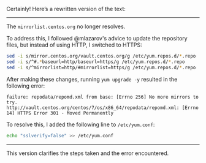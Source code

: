 Certainly! Here’s a rewritten version of the text:

---

The `mirrorlist.centos.org` no longer resolves. 

To address this, I followed @mlazarov's advice to update the repository files, but instead of using HTTP, I switched to HTTPS:

```bash
sed -i s/mirror.centos.org/vault.centos.org/g /etc/yum.repos.d/*.repo
sed -i s/^#.*baseurl=http/baseurl=https/g /etc/yum.repos.d/*.repo
sed -i s/^mirrorlist=http/#mirrorlist=https/g /etc/yum.repos.d/*.repo
```

After making these changes, running `yum upgrade -y` resulted in the following error:

```
failure: repodata/repomd.xml from base: [Errno 256] No more mirrors to try.
http://vault.centos.org/centos/7/os/x86_64/repodata/repomd.xml: [Errno 14] HTTPS Error 301 - Moved Permanently
```

To resolve this, I added the following line to `/etc/yum.conf`:

```bash
echo "sslverify=false" >> /etc/yum.conf
```

--- 

This version clarifies the steps taken and the error encountered.
